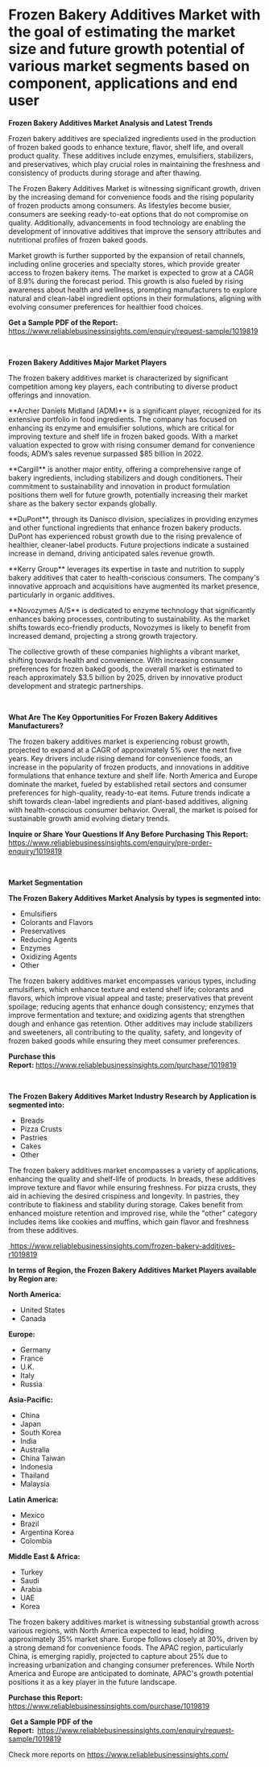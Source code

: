 <p><h1>Frozen Bakery Additives Market with the goal of estimating the market size and future growth potential of various market segments based on component, applications and end user</h1></p><p><strong>Frozen Bakery Additives Market Analysis and Latest Trends</strong></p>
<p><p>Frozen bakery additives are specialized ingredients used in the production of frozen baked goods to enhance texture, flavor, shelf life, and overall product quality. These additives include enzymes, emulsifiers, stabilizers, and preservatives, which play crucial roles in maintaining the freshness and consistency of products during storage and after thawing. </p><p>The Frozen Bakery Additives Market is witnessing significant growth, driven by the increasing demand for convenience foods and the rising popularity of frozen products among consumers. As lifestyles become busier, consumers are seeking ready-to-eat options that do not compromise on quality. Additionally, advancements in food technology are enabling the development of innovative additives that improve the sensory attributes and nutritional profiles of frozen baked goods. </p><p>Market growth is further supported by the expansion of retail channels, including online groceries and specialty stores, which provide greater access to frozen bakery items. The market is expected to grow at a CAGR of 8.9% during the forecast period. This growth is also fueled by rising awareness about health and wellness, prompting manufacturers to explore natural and clean-label ingredient options in their formulations, aligning with evolving consumer preferences for healthier food choices.</p></p>
<p><strong>Get a Sample PDF of the Report:&nbsp;</strong> <a href="https://www.reliablebusinessinsights.com/enquiry/request-sample/1019819?utm_campaign=2629&utm_medium=2&utm_source=Github&utm_content=ia&utm_term=06032025&utm_id=frozen-bakery-additives">https://www.reliablebusinessinsights.com/enquiry/request-sample/1019819</a></p>
<p>&nbsp;</p>
<p><strong>Frozen Bakery Additives Major Market Players</strong></p>
<p><p>The frozen bakery additives market is characterized by significant competition among key players, each contributing to diverse product offerings and innovation. </p><p>**Archer Daniels Midland (ADM)** is a significant player, recognized for its extensive portfolio in food ingredients. The company has focused on enhancing its enzyme and emulsifier solutions, which are critical for improving texture and shelf life in frozen baked goods. With a market valuation expected to grow with rising consumer demand for convenience foods, ADM’s sales revenue surpassed $85 billion in 2022.</p><p>**Cargill** is another major entity, offering a comprehensive range of bakery ingredients, including stabilizers and dough conditioners. Their commitment to sustainability and innovation in product formulation positions them well for future growth, potentially increasing their market share as the bakery sector expands globally.</p><p>**DuPont**, through its Danisco division, specializes in providing enzymes and other functional ingredients that enhance frozen bakery products. DuPont has experienced robust growth due to the rising prevalence of healthier, cleaner-label products. Future projections indicate a sustained increase in demand, driving anticipated sales revenue growth.</p><p>**Kerry Group** leverages its expertise in taste and nutrition to supply bakery additives that cater to health-conscious consumers. The company's innovative approach and acquisitions have augmented its market presence, particularly in organic additives. </p><p>**Novozymes A/S** is dedicated to enzyme technology that significantly enhances baking processes, contributing to sustainability. As the market shifts towards eco-friendly products, Novozymes is likely to benefit from increased demand, projecting a strong growth trajectory.</p><p>The collective growth of these companies highlights a vibrant market, shifting towards health and convenience. With increasing consumer preferences for frozen baked goods, the overall market is estimated to reach approximately $3.5 billion by 2025, driven by innovative product development and strategic partnerships.</p></p>
<p>&nbsp;</p>
<p><strong>What Are The Key Opportunities For Frozen Bakery Additives Manufacturers?</strong></p>
<p><p>The frozen bakery additives market is experiencing robust growth, projected to expand at a CAGR of approximately 5% over the next five years. Key drivers include rising demand for convenience foods, an increase in the popularity of frozen products, and innovations in additive formulations that enhance texture and shelf life. North America and Europe dominate the market, fueled by established retail sectors and consumer preferences for high-quality, ready-to-eat items. Future trends indicate a shift towards clean-label ingredients and plant-based additives, aligning with health-conscious consumer behavior. Overall, the market is poised for sustainable growth amid evolving dietary trends.</p></p>
<p><strong>Inquire or Share Your Questions If Any Before Purchasing This Report:</strong> <a href="https://www.reliablebusinessinsights.com/enquiry/pre-order-enquiry/1019819?utm_campaign=2629&utm_medium=2&utm_source=Github&utm_content=ia&utm_term=06032025&utm_id=frozen-bakery-additives">https://www.reliablebusinessinsights.com/enquiry/pre-order-enquiry/1019819</a></p>
<p>&nbsp;</p>
<p><strong>Market Segmentation</strong></p>
<p><strong>The Frozen Bakery Additives Market Analysis by types is segmented into:</strong></p>
<p><ul><li>Emulsifiers</li><li>Colorants and Flavors</li><li>Preservatives</li><li>Reducing Agents</li><li>Enzymes</li><li>Oxidizing Agents</li><li>Other</li></ul></p>
<p><p>The frozen bakery additives market encompasses various types, including emulsifiers, which enhance texture and extend shelf life; colorants and flavors, which improve visual appeal and taste; preservatives that prevent spoilage; reducing agents that enhance dough consistency; enzymes that improve fermentation and texture; and oxidizing agents that strengthen dough and enhance gas retention. Other additives may include stabilizers and sweeteners, all contributing to the quality, safety, and longevity of frozen baked goods while ensuring they meet consumer preferences.</p></p>
<p><strong>Purchase this Report:&nbsp;</strong><a href="https://www.reliablebusinessinsights.com/purchase/1019819?utm_campaign=2629&utm_medium=2&utm_source=Github&utm_content=ia&utm_term=06032025&utm_id=frozen-bakery-additives">https://www.reliablebusinessinsights.com/purchase/1019819</a></p>
<p>&nbsp;</p>
<p><strong>The Frozen Bakery Additives Market Industry Research by Application is segmented into:</strong></p>
<p><ul><li>Breads</li><li>Pizza Crusts</li><li>Pastries</li><li>Cakes</li><li>Other</li></ul></p>
<p><p>The frozen bakery additives market encompasses a variety of applications, enhancing the quality and shelf-life of products. In breads, these additives improve texture and flavor while ensuring freshness. For pizza crusts, they aid in achieving the desired crispiness and longevity. In pastries, they contribute to flakiness and stability during storage. Cakes benefit from enhanced moisture retention and improved rise, while the "other" category includes items like cookies and muffins, which gain flavor and freshness from these additives.</p></p>
<p><a href="https://www.reliablebusinessinsights.com/frozen-bakery-additives-r1019819?utm_campaign=2629&utm_medium=2&utm_source=Github&utm_content=ia&utm_term=06032025&utm_id=frozen-bakery-additives">&nbsp;https://www.reliablebusinessinsights.com/frozen-bakery-additives-r1019819</a></p>
<p><strong>In terms of Region, the Frozen Bakery Additives Market Players available by Region are:</strong></p>
<p>
    <p> <strong> North America: </strong>
        <ul>
            <li>United States</li>
            <li>Canada</li>
        </ul>
        </p> 
    <p> <strong> Europe: </strong>
        <ul>
            <li>Germany</li>
            <li>France</li>
            <li>U.K.</li>
            <li>Italy</li>
            <li>Russia</li>
        </ul>
        </p> 
    <p> <strong> Asia-Pacific: </strong>
        <ul>
            <li>China</li>
            <li>Japan</li>
            <li>South Korea</li>
            <li>India</li>
            <li>Australia</li>
            <li>China Taiwan</li>
            <li>Indonesia</li>
            <li>Thailand</li>
            <li>Malaysia</li>
        </ul>
        </p> 
    <p> <strong> Latin America: </strong>
        <ul>
            <li>Mexico</li>
            <li>Brazil</li>
            <li>Argentina Korea</li>
            <li>Colombia</li>
        </ul>
        </p> 
    <p> <strong> Middle East & Africa: </strong>
        <ul>
            <li>Turkey</li>
            <li>Saudi</li>
            <li>Arabia</li>
            <li>UAE</li>
            <li>Korea</li>
        </ul>
    </p>
    </p>
<p><p>The frozen bakery additives market is witnessing substantial growth across various regions, with North America expected to lead, holding approximately 35% market share. Europe follows closely at 30%, driven by a strong demand for convenience foods. The APAC region, particularly China, is emerging rapidly, projected to capture about 25% due to increasing urbanization and changing consumer preferences. While North America and Europe are anticipated to dominate, APAC's growth potential positions it as a key player in the future landscape.</p></p>
<p><strong>Purchase this Report: </strong><a href="https://www.reliablebusinessinsights.com/purchase/1019819?utm_campaign=2629&utm_medium=2&utm_source=Github&utm_content=ia&utm_term=06032025&utm_id=frozen-bakery-additives">https://www.reliablebusinessinsights.com/purchase/1019819</a></p>
<p>&nbsp;<strong>Get a Sample PDF of the Report:&nbsp;&nbsp;</strong><a href="https://www.reliablebusinessinsights.com/enquiry/request-sample/1019819?utm_campaign=2629&utm_medium=2&utm_source=Github&utm_content=ia&utm_term=06032025&utm_id=frozen-bakery-additives">https://www.reliablebusinessinsights.com/enquiry/request-sample/1019819</a></p>
<p><strong></strong></p>
<p>Check more reports on <a href="https://www.reliablebusinessinsights.com/?utm_campaign=2629&utm_medium=2&utm_source=Github&utm_content=ia&utm_term=06032025&utm_id=frozen-bakery-additives">https://www.reliablebusinessinsights.com/</a></p>